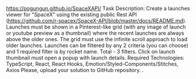 https://pogungun.github.io/SpaceXAPI/
Тask Description:
Create a launches viewer for "SpaceX" using the existing public Rest API (https://github.com/r-spacex/SpaceX-API/blob/master/docs/README.md). Launches must be shown in a Pinterest-like grid (with any image of launch or youtube preview as a thumbnail) where the recent launches are always above the older ones. The grid must use the infinite scroll approach to load older launches. Launches can be filtered by any 2 criteria (you can choose) and 1 required filter is by rocket name. Total - 3 filters. Click on launch thumbnail must open a popup with launch details. Required Technologies: TypeScript, React, React Hooks, Emotion/Styled-Components/Stitches, Axios Please, upload your solution to GitHub repository.
.
